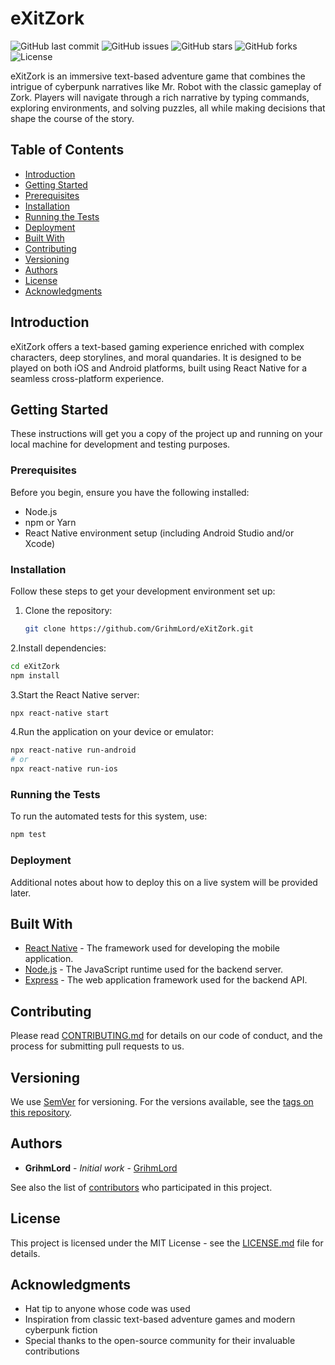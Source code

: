 # eXitZork

![GitHub last commit](https://img.shields.io/github/last-commit/GrihmLord/eXitZork)
![GitHub issues](https://img.shields.io/github/issues/GrihmLord/eXitZork)
![GitHub stars](https://img.shields.io/github/stars/GrihmLord/eXitZork)
![GitHub forks](https://img.shields.io/github/forks/GrihmLord/eXitZork)
![License](https://img.shields.io/github/license/GrihmLord/eXitZork)

eXitZork is an immersive text-based adventure game that combines the intrigue of cyberpunk narratives like Mr. Robot with the classic gameplay of Zork. Players will navigate through a rich narrative by typing commands, exploring environments, and solving puzzles, all while making decisions that shape the course of the story.

## Table of Contents

- [Introduction](#introduction)
- [Getting Started](#getting-started)
- [Prerequisites](#prerequisites)
- [Installation](#installation)
- [Running the Tests](#running-the-tests)
- [Deployment](#deployment)
- [Built With](#built-with)
- [Contributing](#contributing)
- [Versioning](#versioning)
- [Authors](#authors)
- [License](#license)
- [Acknowledgments](#acknowledgments)

## Introduction

eXitZork offers a text-based gaming experience enriched with complex characters, deep storylines, and moral quandaries. It is designed to be played on both iOS and Android platforms, built using React Native for a seamless cross-platform experience.

## Getting Started

These instructions will get you a copy of the project up and running on your local machine for development and testing purposes.

### Prerequisites

Before you begin, ensure you have the following installed:

- Node.js
- npm or Yarn
- React Native environment setup (including Android Studio and/or Xcode)

### Installation

Follow these steps to get your development environment set up:

1. Clone the repository:

   ```bash
   git clone https://github.com/GrihmLord/eXitZork.git
   ```

2.Install dependencies:

   ```bash
   cd eXitZork
   npm install
   ```

3.Start the React Native server:

   ```bash
   npx react-native start
   ```

4.Run the application on your device or emulator:

   ```bash
   npx react-native run-android
   # or
   npx react-native run-ios
   ```

### Running the Tests

To run the automated tests for this system, use:

```bash
npm test
```

### Deployment

Additional notes about how to deploy this on a live system will be provided later.

## Built With

- [React Native](https://reactnative.dev/) - The framework used for developing the mobile application.
- [Node.js](https://nodejs.org/) - The JavaScript runtime used for the backend server.
- [Express](https://expressjs.com/) - The web application framework used for the backend API.

## Contributing

Please read [CONTRIBUTING.md](https://github.com/GrihmLord/eXitZork/CONTRIBUTING.md) for details on our code of conduct, and the process for submitting pull requests to us.

## Versioning

We use [SemVer](http://semver.org/) for versioning. For the versions available, see the [tags on this repository](https://github.com/GrihmLord/eXitZork/tags).

## Authors

- **GrihmLord** - *Initial work* - [GrihmLord](https://github.com/GrihmLord)

See also the list of [contributors](https://github.com/GrihmLord/eXitZork/contributors) who participated in this project.

## License

This project is licensed under the MIT License - see the [LICENSE.md](LICENSE.md) file for details.

## Acknowledgments

- Hat tip to anyone whose code was used
- Inspiration from classic text-based adventure games and modern cyberpunk fiction
- Special thanks to the open-source community for their invaluable contributions
